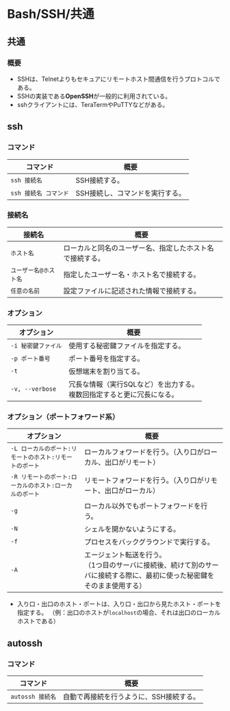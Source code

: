 # Bash/SSH/共通

## 共通

### 概要

- SSHは、Telnetよりもセキュアにリモートホスト間通信を行うプロトコルである。
- SSHの実装である**OpenSSH**が一般的に利用されている。
- sshクライアントには、TeraTermやPuTTYなどがある。

## ssh

### コマンド

| コマンド              | 概要                            |
| --------------------- | ------------------------------- |
| `ssh 接続名`          | SSH接続する。                   |
| `ssh 接続名 コマンド` | SSH接続し、コマンドを実行する。 |

### 接続名

| 接続名                | 概要                                                     |
| --------------------- | -------------------------------------------------------- |
| `ホスト名`            | ローカルと同名のユーザー名、指定したホスト名で接続する。 |
| `ユーザー名@ホスト名` | 指定したユーザー名・ホスト名で接続する。                 |
| `任意の名前`          | 設定ファイルに記述された情報で接続する。                 |

### オプション

| オプション          | 概要                                                         |
| ------------------- | ------------------------------------------------------------ |
| `-i 秘密鍵ファイル` | 使用する秘密鍵ファイルを指定する。                           |
| `-p ポート番号`     | ポート番号を指定する。                                       |
| `-t`                | 仮想端末を割り当てる。                                       |
| `-v, --verbose`     | 冗長な情報（実行SQLなど）を出力する。<br />複数回指定すると更に冗長になる。 |

### オプション（ポートフォワード系）

| オプション                                              | 概要                                                         |
| ------------------------------------------------------- | ------------------------------------------------------------ |
| `-L ローカルのポート:リモートのホスト:リモートのポート` | ローカルフォワードを行う。（入り口がローカル、出口がリモート） |
| `-R リモートのポート:ローカルのホスト:ローカルのポート` | リモートフォワードを行う。（入り口がリモート、出口がローカル） |
| `-g`                                                    | ローカル以外でもポートフォワードを行う。                     |
| `-N`                                                    | シェルを開かないようにする。                                 |
| `-f`                                                    | プロセスをバックグラウンドで実行する。                       |
| `-A`                                                    | エージェント転送を行う。<br/>（1つ目のサーバに接続後、続けて別のサーバに接続する際に、最初に使った秘密鍵をそのまま使用する） |

- 入り口・出口のホスト・ポートは、入り口・出口から見たホスト・ポートを指定する。
  （例：出口のホストが`localhost`の場合、それは出口のローカルホストである）

## autossh

### コマンド

| コマンド         | 概要                                    |
| ---------------- | --------------------------------------- |
| `autossh 接続名` | 自動で再接続を行うように、SSH接続する。 |
